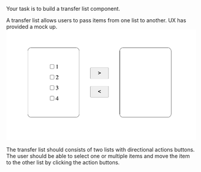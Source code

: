 Your task is to build a transfer list component.

A transfer list allows users to pass items from one list to another.
UX has provided a mock up.
![UX](UX.png)

The transfer list should consists of two lists with directional actions buttons.
The user should be able to select one or multiple items and move the item
to the other list by clicking the action buttons.

